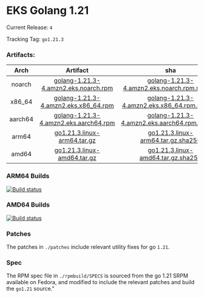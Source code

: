 # EKS Golang 1.21

Current Release: `4`

Tracking Tag: `go1.21.3`

### Artifacts:  
|Arch|Artifact|sha|
|:---:|:---:|:---:|
|noarch|[golang-1.21.3-4.amzn2.eks.noarch.rpm](https://distro.eks.amazonaws.com/golang-go1.21.3/release/4/x86_64/RPMS/noarch/golang-1.21.3-4.amzn2.eks.noarch.rpm)|[golang-1.21.3-4.amzn2.eks.noarch.rpm.sha256](https://distro.eks.amazonaws.com/golang-go1.21.3/release/4/x86_64/RPMS/noarch/golang-1.21.3-4.amzn2.eks.noarch.rpm.sha256)|
|x86_64|[golang-1.21.3-4.amzn2.eks.x86_64.rpm](https://distro.eks.amazonaws.com/golang-go1.21.3/release/4/x86_64/RPMS/x86_64/golang-1.21.3-4.amzn2.eks.x86_64.rpm)|[golang-1.21.3-4.amzn2.eks.x86_64.rpm.sha256](https://distro.eks.amazonaws.com/golang-go1.21.3/release/4/x86_64/RPMS/x86_64/golang-1.21.3-4.amzn2.eks.x86_64.rpm.sha256)|
|aarch64|[golang-1.21.3-4.amzn2.eks.aarch64.rpm](https://distro.eks.amazonaws.com/golang-go1.21.3/release/4/aarch64/RPMS/aarch64/golang-1.21.3-4.amzn2.eks.aarch64.rpm)|[golang-1.21.3-4.amzn2.eks.aarch64.rpm.sha256](https://distro.eks.amazonaws.com/golang-go1.21.3/release/4/aarch64/RPMS/aarch64/golang-1.21.3-4.amzn2.eks.aarch64.rpm.sha256)|
|arm64|[go1.21.3.linux-arm64.tar.gz](https://distro.eks.amazonaws.com/golang-go1.21.3/release/4/archives/linux/arm64/go1.21.3.linux-arm64.tar.gz)|[go1.21.3.linux-arm64.tar.gz.sha256](https://distro.eks.amazonaws.com/golang-go1.21.3/release/4/archives/linux/arm64/go1.21.3.linux-arm64.tar.gz.sha256)|
|amd64|[go1.21.3.linux-amd64.tar.gz](https://distro.eks.amazonaws.com/golang-go1.21.3/release/4/archives/linux/amd64/go1.21.3.linux-amd64.tar.gz)|[go1.21.3.linux-amd64.tar.gz.sha256](https://distro.eks.amazonaws.com/golang-go1.21.3/release/4/archives/linux/amd64/go1.21.3.linux-amd64.tar.gz.sha256)|


### ARM64 Builds
[![Build status](https://prow.eks.amazonaws.com/badge.svg?jobs=golang-1-21-ARM64-PROD-tooling-postsubmit)](https://prow.eks.amazonaws.com/?repo=aws%2Feks-distro-build-tooling&type=postsubmit)

### AMD64 Builds
[![Build status](https://prow.eks.amazonaws.com/badge.svg?jobs=golang-1-21-tooling-postsubmit)](https://prow.eks.amazonaws.com/?repo=aws%2Feks-distro-build-tooling&type=postsubmit)

### Patches
The patches in `./patches` include relevant utility fixes for go `1.21`.

### Spec
The RPM spec file in `./rpmbuild/SPECS` is sourced from the go 1.21 SRPM available on Fedora, and modified to include the relevant patches and build the `go1.21` source."
